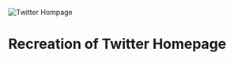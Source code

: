 ![Twitter Hompage](https://user-images.githubusercontent.com/114443699/192381785-db2b3c73-5ca0-496e-b604-b853e840bce4.png)
# Recreation of Twitter Homepage
